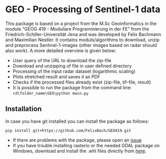 # GEO - Processing of Sentinel-1 data
This package is based on a project from the M.Sc Geoinformatics in the module "GEOG 419 - Modullare Programmierung in der FE" from the Friedrich-Schiller-Universität Jena and was developed by Felix Bachmann and Maximilian Nestler.
It contains moduls/algorithms to download, unzip and preprocess Sentinel-1-images (other images based on radar should also work). A more detailed overview is given below:

- User query of the URL to download the zip-file
- Download and unzipping of file in user defined directory
- Processing of the input radar dataset (logarithmic scaling)
- Plots stretched result and saves it as PDF
- Checks if the processed files already exist (zip-file, tif-file, result)
- It is possible to run the package from the command line: ```cd\folder_name\GEO\python main.py```

## Installation 
In case you have git installed you can install the package as follows: 

  ```pip install git+https://github.com/FelixBach/GEO419.git```

- If there are problems with the package, please open an [issue](https://github.com/FelixBach/GEO419/issues)
- If you have trouble installing rasterio or the needed GDAL package on Windows, download and install the .whl files directly from [here](https://www.lfd.uci.edu/~gohlke/pythonlibs/).
